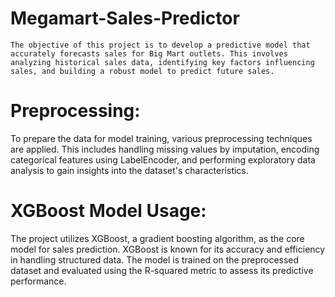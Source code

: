 # Megamart-Sales-Predictor
    The objective of this project is to develop a predictive model that accurately forecasts sales for Big Mart outlets. This involves analyzing historical sales data, identifying key factors influencing sales, and building a robust model to predict future sales.

# Preprocessing:

 To prepare the data for model training, various preprocessing techniques are applied. This includes handling missing values by imputation, encoding categorical features using LabelEncoder, and performing exploratory data analysis to gain insights into the dataset's characteristics.

# XGBoost Model Usage:

 The project utilizes XGBoost, a gradient boosting algorithm, as the core model for sales prediction. XGBoost is known for its accuracy and efficiency in handling structured data. The model is trained on the preprocessed dataset and evaluated using the R-squared metric to assess its predictive performance.
